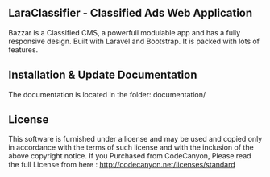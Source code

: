 ## LaraClassifier - Classified Ads Web Application

Bazzar is a Classified CMS, a powerfull modulable app and has a fully responsive design. Built with Laravel and Bootstrap. It is packed with lots of features.


## Installation & Update Documentation

The documentation is located in the folder: documentation/


## License

This software is furnished under a license and may be used and copied only in accordance with the terms of such license and with the inclusion of the above copyright notice. If you Purchased from CodeCanyon, Please read the full License from here : http://codecanyon.net/licenses/standard
